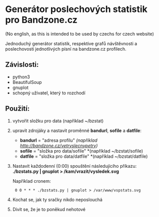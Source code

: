 Generátor poslechových statistik pro Bandzone.cz
============

(No english, as this is intended to be used by czechs for czech website)

Jednoduchý generátor statistik, respektive grafů návštěvnosti a poslechovosti jednotlivých písní na bandzone.cz profilech. 

Závislosti:
---
- python3
- BeautifulSoup
- gnuplot
- schopný uživatel, který to rozchodí

Použití:
---
1. vytvořit složku pro data (například ~/bzstat)
1. upravit zdrojáky a nastavit proměnné **bandurl**, **sofile** a **datfile**:
    - **bandurl** = "adresa profilu" *(například http://bandzone.cz/vetryslecnypetry)*
    - **sofile** = "složka pro data/sofile" *(například ~/bzstat/sofile)
    - **datfile** = "složka pro data/datfile" *(například ~/bzstat/datfile)
2. Nastavit každodenní (0:00) spouštění následujícího příkazu: **./bzstats.py | gnuplot > /kam/vrazit/vysledek.svg**

    
    Například cronem: 

        0 0 * * * ./bzstats.py | gnuplot > /var/www/vspstats.svg

    
4. Kochat se, jak ty sračky nikdo neposlouchá
5. Divit se, že je to poněkud nehotové
